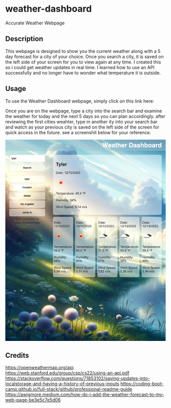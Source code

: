 # weather-dashboard
Accurate Weather Webpage 


## Description

This webpage is designed to show you the current weather along with a 5 day forecast for a city of your choice. Once you search a city, it is saved on the left side of your screen for you to view again at any time. I created this so i could get weather updates in real time. I learned how to use an API successfully and no longer have to wonder what temperature it is outside. 

## Usage 

To use the Weather Dashboard webpage, simply click on this link here: 

Once you are on the webpage, type a city into the search bar and examine the weather for today and the next 5 days so you can plan accordingly. after reviewing the first cities weahter, type in another ity into your search bar and watch as your previous city is saved on the left side of the screen for quick access in the future. see a screenshit below for your reference. 

![weather dashboard](./assets/images/_Users_landonjett_bootcamp_homework_even_weather-dashboard_index.html.png)

## Credits 

https://openweathermap.org/api
https://web.stanford.edu/group/csp/cs22/using-an-api.pdf
https://stackoverflow.com/questions/71853102/saving-updates-into-localstorage-and-having-a-history-of-previous-inputs
https://coding-boot-camp.github.io/full-stack/github/professional-readme-guide
https://awigmore.medium.com/how-do-i-add-the-weather-forecast-to-my-web-page-be3e5c7e5d06
